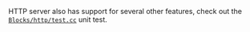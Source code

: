 HTTP server also has support for several other features, check out the [`Blocks/http/test.cc`](https://github.com/C5T/Current/blob/stable/blocks/http/test.cc) unit test.
